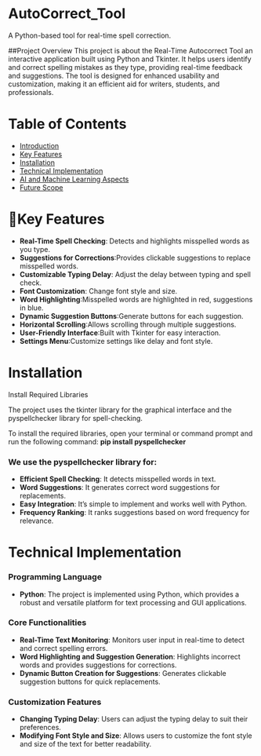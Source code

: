 # AutoCorrect_Tool 

A Python-based tool for real-time spell correction.

##Project Overview
This project is about the Real-Time Autocorrect Tool an interactive application built using Python and Tkinter. It helps users identify and correct spelling mistakes as they type, providing real-time feedback and suggestions. The tool is designed for enhanced usability and customization, making it an efficient aid for writers, students, and professionals.

# Table of Contents
- [Introduction](#introduction)
- [Key Features](#key_features)
- [Installation](#installation)
- [Technical Implementation](#technical_implementation)
- [AI and Machine Learning Aspects](#ai_ml)
- [Future Scope](#future_scope)

# 🚀Key Features

- **Real-Time Spell Checking**: Detects and highlights misspelled words as you type.
- **Suggestions for Corrections**:Provides clickable suggestions to replace misspelled words.
- **Customizable Typing Delay**: Adjust the delay between typing and spell check.
- **Font Customization**: Change font style and size.
- **Word Highlighting**:Misspelled words are highlighted in red, suggestions in blue.
- **Dynamic Suggestion Buttons**:Generate buttons for each suggestion.
- **Horizontal Scrolling**:Allows scrolling through multiple suggestions.
- **User-Friendly Interface**:Built with Tkinter for easy interaction.
- **Settings Menu**:Customize settings like delay and font style.

# Installation
Install Required Libraries

The project uses the tkinter library for the graphical interface and the pyspellchecker library for spell-checking.

To install the required libraries, open your terminal or command prompt and run the following command:
**pip install pyspellchecker**

 ### We use the pyspellchecker library for:
- **Efficient Spell Checking**: It detects misspelled words in text.
- **Word Suggestions**: It generates correct word suggestions for replacements.
- **Easy Integration**: It’s simple to implement and works well with Python.
- **Frequency Ranking**: It ranks suggestions based on word frequency for relevance.

# Technical Implementation

### Programming Language
- **Python**: The project is implemented using Python, which provides a robust and versatile platform for text processing and GUI applications.


### Core Functionalities
- **Real-Time Text Monitoring**: Monitors user input in real-time to detect and correct spelling errors.
- **Word Highlighting and Suggestion Generation**: Highlights incorrect words and provides suggestions for corrections.
- **Dynamic Button Creation for Suggestions**: Generates clickable suggestion buttons for quick replacements.

### Customization Features
- **Changing Typing Delay**: Users can adjust the typing delay to suit their preferences.
- **Modifying Font Style and Size**: Allows users to customize the font style and size of the text for better readability.



